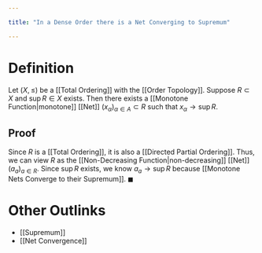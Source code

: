 ```yaml
---

title: "In a Dense Order there is a Net Converging to Supremum"

---
```

# Definition
Let $(X, \leq)$ be a [[Total Ordering]] with the [[Order Topology]]. Suppose $R \subset X$ and $\sup\limits R \in X$ exists. Then there exists a [[Monotone Function|monotone]] [[Net]] $(x_{\alpha})_{\alpha \in A} \subset R$ such that $x_{\alpha} \to \sup\limits R$.

## Proof
Since $R$ is a [[Total Ordering]], it is also a [[Directed Partial Ordering]]. Thus, we can view $R$ as the [[Non-Decreasing Function|non-decreasing]] [[Net]] $(a_{a})_{a \in R}$. Since $\sup\limits R$ exists, we know $a_{a} \to \sup\limits R$ because [[Monotone Nets Converge to their Supremum]]. $\blacksquare$

# Other Outlinks
- [[Supremum]]
- [[Net Convergence]]
